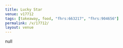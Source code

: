 ```yaml
---
title: Lucky Star
venue: v17712
tags: [takeaway, food, "fhrs:663217", "fhrs:904656"]
permalink: /v/17712/
layout: venue
---
```

null
